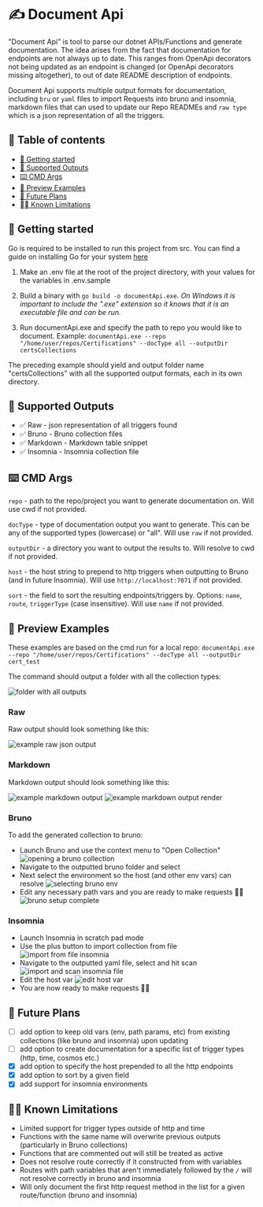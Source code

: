 # ✍️ Document Api

"Document Api" is tool to parse our dotnet APIs/Functions and generate documentation. The idea arises from the fact that
documentation for endpoints are not always up to date. This ranges from OpenApi decorators not being updated as an endpoint
is changed (or OpenApi decorators missing altogether), to out of date README description of endpoints.

Document Api supports multiple output formats for documentation, including `bru` or `yaml` files to import Requests into bruno
and insomnia, markdown files that can used to update our Repo READMEs and `raw type` which is a json representation of all the triggers.

## 📖 Table of contents

- [🚀 Getting started](#-getting-started)
- [💾 Supported Outputs](#-supported-outputs)
- [⌨️ CMD Args](#️-cmd-args)
- [👀 Preview Examples](#-preview-examples)
- [📓 Future Plans](#-future-plans)
- [⛓️‍💥 Known Limitations](#️-known-limitations)

## 🚀 Getting started

Go is required to be installed to run this project from src. You can find a guide on installing Go for your system [here](https://go.dev/doc/install)

1. Make an .env file at the root of the project directory, with your values for the variables in .env.sample

2. Build a binary with `go build -o documentApi.exe`.
*On Windows it is important to include the ".exe" extension so it knows that it is an executable file and can be run.*

3. Run documentApi.exe and specify the path to repo you would like to document. Example:
`documentApi.exe --repo "/home/user/repos/Certifications" --docType all --outputDir certsCollections`

The preceding example should yield and output folder name "certsCollections" with all the supported output formats, each in its own directory.

## 💾 Supported Outputs

- ✅ Raw - json representation of all triggers found
- ✅ Bruno - Bruno collection files
- ✅ Markdown - Markdown table snippet
- ✅ Insomnia - Insomnia collection file

## ⌨️ CMD Args

`repo` - path to the repo/project you want to generate documentation on. Will use cwd if not provided.

`docType` - type of documentation output you want to generate. This can be any of the supported types (lowercase) or "all". Will use `raw` if not provided.

`outputDir` - a directory you want to output the results to. Will resolve to cwd if not provided.

`host` - the host string to prepend to http triggers when outputting to Bruno (and in future Insomnia). Will use `http://localhost:7071` if not provided.

`sort` - the field to sort the resulting endpoints/triggers by. Options: `name`, `route`, `triggerType` (case insensitive). Will use `name` if not provided.

## 👀 Preview Examples

These examples are based on the cmd run for a local repo: `documentApi.exe --repo "/home/user/repos/Certifications" --docType all --outputDir cert_test`

The command should output a folder with all the collection types:

![folder with all outputs](previews/all_output.png)

### Raw

Raw output should look something like this:

![example raw json output](previews/raw_output.png)

### Markdown

Markdown output should look something like this:

![example markdown output](previews/markdown_output.png)
![example markdown output render](previews/markdown_render_output.png)

### Bruno

To add the generated collection to bruno:

- Launch Bruno and use the context menu to "Open Collection"
![opening a bruno collection](previews/open_bruno_collection.png)
- Navigate to the outputted bruno folder and select
- Next select the environment so the host (and other env vars) can resolve
![selecting bruno env](previews/select_bruno_env.png)
- Edit any necessary path vars and you are ready to make requests 💪🏾
![bruno setup complete](previews/bruno_request_ready.png)

### Insomnia

- Launch Insomnia in scratch pad mode
- Use the plus button to import collection from file
![import from file insomnia](previews/open_insomnia_file.png)
- Navigate to the outputted yaml file, select and hit scan
![import and scan insomnia file](previews/scan_insomnia.png)
- Edit the host var
![edit host var](previews/edit_host_insomnia.png)
- You are now ready to make requests 💪🏾

## 📓 Future Plans

- [ ] add option to keep old vars (env, path params, etc) from existing collections (like bruno and insomnia) upon updating
- [ ] add option to create documentation for a specific list of trigger types (http, time, cosmos etc.)
- [x] add option to specify the host prepended to all the http endpoints
- [x] add option to sort by a given field
- [x] add support for insomnia environments

## ⛓️‍💥 Known Limitations

- Limited support for trigger types outside of http and time
- Functions with the same name will overwrite previous outputs (particularly in Bruno collections)
- Functions that are commented out will still be treated as active
- Does not resolve route correctly if it constructed from with variables
- Routes with path variables that aren't immediately followed by the `/` will not resolve correctly in bruno and insomnia
- Will only document the first http request method in the list for a given route/function (bruno and insomnia)
